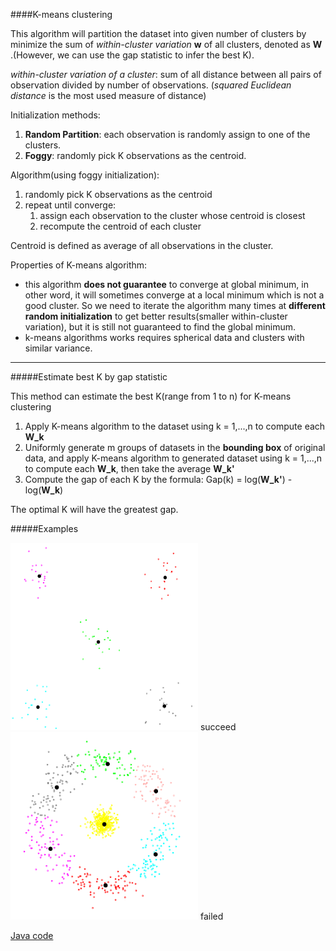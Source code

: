 ####K-means clustering

This algorithm will partition the dataset into given number of clusters by minimize the sum of _within-cluster variation_ __w__  of all clusters, denoted as __W__ .(However, we can use the gap statistic to infer the best K).

*within-cluster variation of a cluster*: sum of all distance between all pairs of observation divided by number of observations. (*squared Euclidean distance* is the most used measure of distance)

Initialization methods:

1. __Random Partition__: each observation is randomly assign to one of the clusters.
2. __Foggy__: randomly pick K observations as the centroid.

Algorithm(using foggy initialization):

1. randomly pick K observations as the centroid
2. repeat until converge: 
    1. assign each observation to the cluster whose centroid is closest
    2. recompute the centroid of each cluster

Centroid is defined as average of all observations in the cluster.

Properties of K-means algorithm:
* this algorithm __does not guarantee__ to converge at global minimum, in other word, it will sometimes converge at a local minimum which is not a good cluster. So we need to iterate the algorithm many times at __different random initialization__ to get better results(smaller within-cluster variation), but it is still not guaranteed to find the global minimum.
* k-means algorithms works requires spherical data and clusters with similar variance.

***
#####Estimate best K by gap statistic

This method can estimate the best K(range from 1 to n) for K-means clustering

1. Apply K-means algorithm to the dataset using k = 1,...,n to compute each __W_k__
2. Uniformly generate m groups of datasets in the __bounding box__ of original data, and apply K-means algorithm to generated dataset using k = 1,...,n to compute each __W_k__, then take the average __W_k'__
3. Compute the gap of each K by the formula: Gap(k) = log(__W_k'__) - log(__W_k__)

The optimal K will have the greatest gap.

#####Examples

<img src="pic/km1.png" alt="kmeans" width="300" height="300"> succeed
<img src="pic/km2.png" alt="kmeans" width="300" height="300"> failed

[Java code](src/kmeans/KMeans.java)
